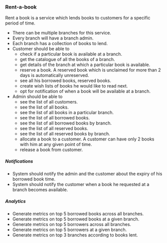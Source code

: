 ### Rent-a-book

Rent a book is a service which lends books to customers for a specific period of time.

- There can be multiple branches for this service.
- Every branch will have a branch admin.
- Each branch has a collection of books to lend.
- Customer should be able to 
    - check if a particular book is available at a branch. 
    - get the catalogue of all the books of a branch. 
    - get details of the branch at which a particular book is available. 
    - reserve a book. A reserved book which is unclaimed for more than 2 days is automatically unreserved. 
    - see all his borrowed books, reserved books. 
    - create wish lists of books he would like to read next.
    - opt for notification of when a book will be available at a branch.
- Admin should be able to
    - see the list of all customers.
    - see the list of all books.
    - see the list of all books in a particular branch.
    - see the list of all borrowed books.
    - see the list of all borrowed books by branch.
    - see the list of all reserved books.
    - see the list of all reserved books by branch.
    - allocate a book to a customer. A customer can have only 2 books with him at any given point of time.
    - release a book from customer.
   
##### Notifications
- System should notify the admin and the customer about the expiry of his borrowed book time.
- System should notify the customer when a book he requested at a branch becomes available.

##### Analytics
- Generate metrics on top 5 borrowed books across all branches.
- Generate metrics on top 5 borrowed books at a given branch.
- Generate metrics on top 5 borrowers across all branches.
- Generate metrics on top 5 borrowers at a given branch.
- Generate metrics on top 3 branches according to books lent.

    